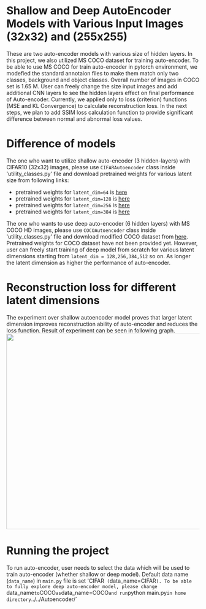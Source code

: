 # Shallow and Deep AutoEncoder Models with Various Input Images (32x32) and (255x255)
These are two auto-encoder models with various size of hidden layers. In this project, we also utilized MS COCO dataset for training auto-encoder. To be able to use MS COCO for train auto-encoder in pytorch environment, we modefied the standard annotaion files to make them match only two classes, background and object classes. Overall number of images in COCO set is 1.65 M. User can freely change the size input images and add additional CNN layers to see the hidden layers effect on final performance of Auto-encoder. Currently, we applied only to loss (criterion) functions (MSE and KL Convergence) to calculate reconstruction loss. In the next steps, we plan to add SSIM loss calculation function to provide significant difference between normal and abnormal loss values. 
# Difference of models
The one who want to utilize shallow auto-encoder (3 hidden-layers) with CIFAR10 (32x32) images, please use `CIFARAutoencoder` class inside 'utility_classes.py' file and download pretrained weights for various latent size from following links:
 - pretrained weights for `latent_dim=64` is <a href=https://github.com/Adeelbek/AutoEncoder_COCO/releases/download/AutoEncoder_COCO/cifar10_64.ckpt >here</a>
 - pretrained weights for `latent_dim=128` is <a href=https://github.com/Adeelbek/AutoEncoder_COCO/releases/download/AutoEncoder_COCO/cifar10_128.ckpt>here</a>
 - pretrained weights for `latent_dim=256` is <a href=https://github.com/Adeelbek/AutoEncoder_COCO/releases/download/AutoEncoder_COCO/cifar10_256.ckpt>here</a>
 - pretrained weights for `latent_dim=384` is <a href=https://github.com/Adeelbek/AutoEncoder_COCO/releases/download/AutoEncoder_COCO/cifar10_384.ckpt>here</a><br>

The one who wants to use deep auto-encoder (6 hidden layers) with MS COCO HD images, please use `COCOAutoencoder` class inside 'utility_classes.py' file and download modified COCO dataset from <a href=https://drive.google.com/file/d/11XYpqGEJMCphKiD6z3_NKrj5CRLwg8S9/view?usp>here</a>. Pretrained weights for COCO dataset have not been provided yet. However, user can freely start training of deep model from scratch for various latent dimensions starting from `latent_dim = 128,256,384,512` so on. As longer the latent dimension as higher the performance of auto-encoder. 
# Reconstruction loss for different latent dimensions
The experiment over shallow autoencoder model proves that larger latent dimension improves reconstruction ability of auto-encoder and reduces the loss function. Result of experiment can be seen in following graph. 
<img src="https://github.com/Adeelbek/AutoEncoder_COCO/releases/download/AutoEncoder_COCO/Figure_1.png" width=510>
# Running the project
To run auto-encoder, user needs to select the data which will be used to train auto-encoder (whether shallow or deep model). Default data name (`data_name`) in `main.py` file is set 'CIFAR` (`data_name=CIFAR`). To be able to fully explore deep auto-encoder model, please change `data_name` to `COCO` as `data_name=COCO` and run `python main.py` in home directory `../../Autoencoder/`
